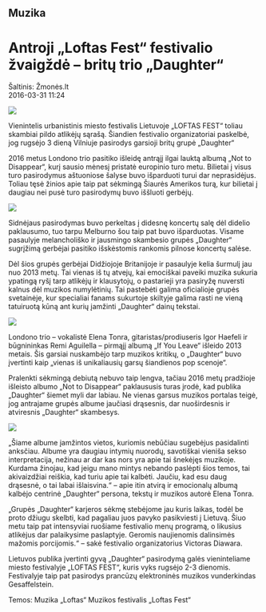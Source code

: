 ## Muzika
# Antroji „Loftas Fest“ festivalio žvaigždė – britų trio „Daughter“

Šaltinis: Žmonės.lt \
2016-03-31 11:24

<img src="/Images/Francesca Jane Allen/Daughter-1-CreditFrancescaAllen.jpg">

Vienintelis urbanistinis miesto festivalis Lietuvoje „LOFTAS FEST“ toliau skambiai pildo atlikėjų sąrašą. Šiandien festivalio organizatoriai paskelbė, jog rugsėjo 3 dieną Vilniuje pasirodys garsioji britų grupė „Daughter“

2016 metus Londono trio pasitiko išleidę antrąjį ilgai lauktą albumą „Not to Disappear“, kurį sausio mėnesį pristatė europinio turo metu. Bilietai į visus turo pasirodymus aštuoniose šalyse buvo išparduoti turui dar neprasidėjus. Toliau tęsė žinios apie taip pat sėkmingą Šiaurės Amerikos turą, kur bilietai į daugiau nei pusė turo pasirodymų buvo iššluoti gerbėjų.

[<img src="https://i.ytimg.com/vi_webp/2QT5eGHCJdE/maxresdefault.webp">](https://www.youtube.com/watch?v=2QT5eGHCJdE)

Sidnėjaus pasirodymas buvo perkeltas į didesnę koncertų salę dėl didelio paklausumo, tuo tarpu Melburno šou taip pat buvo išparduotas. Visame pasaulyje melancholiško ir jausmingo skambesio grupės „Daughter“ sugrįžimą gerbėjai pasitiko išskėstomis rankomis pilnose koncertų salėse.

Dėl šios grupės gerbėjai Didžiojoje Britanijoje ir pasaulyje kelia šurmulį jau nuo 2013 metų. Tai vienas iš tų atvejų, kai emociškai paveiki muzika sukuria ypatingą ryšį tarp atlikėjų ir klausytojų, o pastarieji yra pasiryžę nuversti kalnus dėl muzikos numylėtinių. Tai pastebėti galima oficialioje grupės svetainėje, kur specialiai fanams sukurtoje skiltyje galima rasti ne vieną tatuiruotą kūną ant kurių įamžinti „Daughter“ dainų tekstai.

[<img src="https://i.ytimg.com/vi/1d2lsYhfe_U/maxresdefault.jpg">](https://www.youtube.com/watch?v=1d2lsYhfe_U)

Londono trio – vokalistė Elena Tonra, gitaristas/prodiuseris Igor Haefeli ir būgnininkas Remi Aguilella – pirmąjį albumą „If You Leave“ išleido 2013 metais. Šis garsiai nuskambėjo tarp muzikos kritikų, o „Daughter“ buvo įvertinti kaip „vienas iš unikaliausių garsų šiandienos pop scenoje“.

Pralenkti sėkmingą debiutą nebuvo taip lengva, tačiau 2016 metų pradžioje išleisto albumo „Not to Disappear“ paklaususis turas įrodė, kad publika „Daughter“ šiemet myli dar labiau. Ne vienas garsus muzikos portalas teigė, jog antrajame grupės albume jaučiasi drąsesnis, dar nuoširdesnis ir atviresnis „Daughter“ skambesys.

[<img src="https://i.ytimg.com/vi/bU5F-DvGLkA/maxresdefault.jpg">](https://www.youtube.com/watch?v=bU5F-DvGLkA)

„Šiame albume įamžintos vietos, kuriomis nebūčiau sugebėjus pasidalinti anksčiau. Albume yra daugiau intymių nuorodų, savotiškai vieniša sekso interpretacija, nežinau ar dar kas nors yra apie tai šnekėjęs muzikoje. Kurdama žinojau, kad jeigu mano mintys nebando paslėpti šios temos, tai akivaizdžiai reiškia, kad turiu apie tai kalbėti. Jaučiu, kad esu daug drąsesnė, o tai labai išlaisvina.“ – apie itin atvirą ir emocionalų albumą kalbėjo centrinė „Daughter“ persona, tekstų ir muzikos autorė Elena Tonra.

„Grupės „Daughter“ karjeros sėkmę stebėjome jau kuris laikas, todėl be proto džiugu skelbti, kad pagaliau juos pavyko pasikviesti į Lietuvą. Šiuo metu taip pat intensyviai ruošiame festivalio menų programą, o likusius atlikėjus dar palaikysime paslaptyje. Geromis naujienomis dalinsimės mažomis porcijomis.“ – sakė festivalio organizatorius Victoras Diawara.

Lietuvos publika įvertinti gyvą „Daughter“ pasirodymą galės vieninteliame miesto festivalyje „LOFTAS FEST“, kuris vyks rugsėjo 2-3 dienomis. Festivalyje taip pat pasirodys prancūzų elektroninės muzikos vunderkindas Gesaffelstein.

Temos: Muzika „Loftas“ Muzikos festivalis „Loftas Fest“
